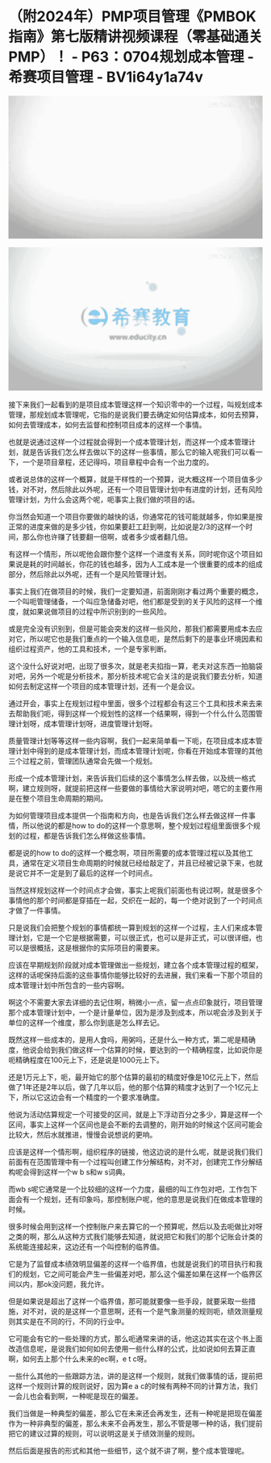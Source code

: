 # （附2024年）PMP项目管理《PMBOK指南》第七版精讲视频课程（零基础通关PMP）！ - P63：0704规划成本管理 - 希赛项目管理 - BV1i64y1a74v

![](img/1d66640cb048494cec0e99187fb37631_0.png)

![](img/1d66640cb048494cec0e99187fb37631_1.png)

接下来我们一起看到的是项目成本管理这样一个知识零中的一个过程，叫规划成本管理，那规划成本管理呢，它指的是说我们要去确定如何估算成本，如何去预算，如何去管理成本，如何去监督和控制项目成本的这样一个事情。

也就是说通过这样一个过程就会得到一个成本管理计划，而这样一个成本管理计划，就是告诉我们怎么样去做以下的这样一些事情，那么它的输入呢我们可以看一下，一个是项目章程，还记得吗，项目章程中会有一个出力度的。

或者说总体的这样一个概算，就是干样性的一个预算，说大概这样一个项目值多少钱，对不对，然后除此以外呢，还有一个项目管理计划中有进度的计划，还有风险管理计划，为什么会这两个呢，呃事实上我们做的项目的话。

你当然会知道一个项目你要做的越快的话，你通常花的钱可能就越多，你如果是按正常的进度来做的是多少钱，你如果要赶工赶到啊，比如说是2/3的这样一个时间，那么你也许赚了钱要翻一倍啊，或者多少或者翻几倍。

有这样一个情形，所以呢他会跟你整个这样一个进度有关系，同时呢你这个项目如果说是耗的时间越长，你花的钱也越多，因为人工成本是一个很重要的成本的组成部分，然后除此以外呢，还有一个是风险管理计划。

事实上我们在做项目的时候，我们一定要知道，前面刚刚才看过两个重要的概念，一个叫呃管理储备，一个叫应急储备对吧，他们都是受到的关于风险的这样一个维度，就如果说做项目的过程中所识别到的一些风险。

或是完全没有识别到，但是可能会突发的这样一些风险，那我们都需要用成本去应对它，所以呢它也是我们重点的一个输入信息呃，是然后剩下的是事业环境因素和组织过程资产，他的工具和技术，一个是专家判断。

这个没什么好说对吧，出现了很多次，就是老夫掐指一算，老夫对这东西一拍脑袋对吧，另外一个呢是分析技术，那分析技术呢它会关注的是说我们要去分析，知道如何去制定这样一个项目的成本管理计划，还有一个是会议。

通过开会，事实上在规划过程中里面，很多个过程都会有这三个工具和技术来去来去帮助我们呃，得到这样一个规划性的这样一个结果啊，得到一个什么什么范围管理计划呀，成本管理计划呀，进度管理计划呀。

质量管理计划等等这样一些内容啊，我们一起来简单看一下呃，在项目成本成本管理计划中得到的是成本管理计划，而成本管理计划呢，你看在开始成本管理的其他三个过程之前，管理团队通常会先做一个规划。

形成一个成本管理计划，来告诉我们后续的这个事情怎么样去做，以及统一格式啊，建立规则呀，就提前把这样一些要做的事情给大家说明对吧，嗯它的主要作用是在整个项目生命周期的期间。

为如何管理项目成本提供一个指南和方向，也是告诉我们怎么样去做这样一件事情，所以他说的都是how to do的这样一个意思啊，整个规划过程组里面很多个规划的过程，都是告诉我们怎么样做这些事情。

都是说的how to do的这样一个概念啊，项目所需要的成本管理过程以及其他工具，通常在定义项目生命周期的时候就已经给敲定了，并且已经被记录下来，也就是说它并不一定是到了最后的这样一个时间点。

当然这样规划这样一个时间点才会做，事实上呢我们前面也有说过啊，就是很多个事情他的那个时间都是穿插在一起，交织在一起的，每一个绝对说到了一个时间点才做了一件事情。

只是说我们会把整个规划的事情都统一算到规划的这样一个过程，主人们来成本管理计划，它是一个它是根据需要，可以很正式，也可以是非正式，可以很详细，也可以是很概括，这是根据你的实际项目的需要来。

应该在早期规划阶段就对成本管理做出一些规划，建立各个成本管理过程的框架，这样的话呢保持后面的这些事情你能够比较好的去进展，我们来看一下那个项目的成本管理计划中所包含的一些内容啊。

啊这个不需要大家去详细的去记住啊，稍微小一点，留一点点印象就行，项目管理那个成本管理计划中，一个是计量单位，因为是涉及到成本，所以呢会涉及到关于单位的这样一个维度，那么你到底是怎么样去记。

既然这样一些成本的，是用人食吗，用粥吗，还是什么一种方式，第二呢是精确度，他说会给到我们做这样一个估算的时候，要达到的一个精确程度，比如说你是呃精确程度在100元上下，还是说是1000元上下。

还是1万元上下，呃，最开始它的那个估算的最初的精度好像是10亿元上下，然后做了1年还是2年以后，做了几年以后，他的那个估算的精度才达到了一个1亿元上下，所以它这边会有一个精度的一个要求准确度。

他说为活动估算规定一个可接受的区间，就是上下浮动百分之多少，算是这样一个区间，事实上这样一个区间也是会不断的去调整的，刚开始的时候这个区间可能会比较大，然后水就推进，慢慢会说想说的更响。

应该是这样一个情形啊，组织程序的链接，他这边说的是什么呢，就是说我们我们前面有在范围管理中有一个过程叫创建工作分解结构，对不对，创建完工作分解结构呢会得到这样一个w b s和w s词典。

而wb s呢它通常是一个比较细的这样一个力度，最细的叫工作包对吧，工作包下面会有一个规划，还有印象吗，那控制账户呢，他的意思是说我们在做成本管理的时候。

很多时候会用到这样一个控制账户来去算它的一个预算呢，然后以及去呃做比对呀之类的啊，那么从这种方式我们能够去知道，就说把它和我们的那个记账会计类的系统能连接起来，这边还有一个叫控制的临界值。

它是为了监督成本绩效明显偏差的这样一个临界值，也就是说我们的项目执行和我们的规划，它之间可能会产生一些偏差对吧，那么这个偏差如果在这样一个临界区间以内，那ok没问题，我允许。

但是如果说是超出了这样一个临界值，那可能就要像一些手段，就要采取一些措施，对不对，说的是这样一个意思啊，还有一个是气象测量的规则呃，绩效测量规则其实是在不同的行，不同的行业中。

它可能会有它的一些处理的方式，那么呃通常来讲的话，他这边其实在这个书上面改造信息呢，是说我们如何如何去使用一些什么样的公式，比如说如何去算正直啊，如何去上那个什么未来的ec啊，e t c呀。

一些什么其他的一些跟踪方法，讲的是这样一个规则，就我们做事情的话，提前把这样一个规则计算的规则说好，因为算e a c的时候有两种不同的计算方法，我们一会儿也会看到啊，一种呢是现在的偏差。

我们当做是一种典型的偏差，那么它在未来还会再发生，还有一种呢是把现在偏差作为一种非典型的偏差，那么未来不会再发生，那么不管是哪一种的话，我们提前把它的建议过算的规则，可以说明这是关于绩效测量的规则。

然后后面是报告的形式和其他一些细节，这个就不讲了啊，整个成本管理呢。